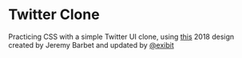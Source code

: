 # Twitter Clone

Practicing CSS with a simple Twitter UI clone, using [this](https://www.sketchappsources.com/free-source/3114-twitter-profile-template-sketch-freebie-resource.html) 2018 design created by Jeremy Barbet and updated by [@exibit](https://twitter.com/exibit)